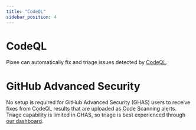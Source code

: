 ```yaml
---
title: "CodeQL"
sidebar_position: 4
---
```


# CodeQL

Pixee can automatically fix and triage issues detected by [CodeQL](https://codeql.github.com/).

# GitHub Advanced Security

No setup is required for GitHub Advanced Security (GHAS) users to receive fixes from CodeQL results that are uploaded as Code Scanning alerts. Triage capability is limited in GHAS, so triage is best experienced through [our dashboard](https://app.pixee.ai).
